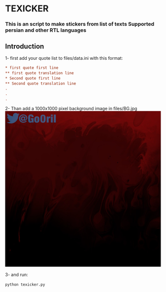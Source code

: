# TEXICKER


### This is an script to make stickers from list of texts Supported persian and other RTL languages

## Introduction
1- first add your quote list to files/data.ini with this format:

```ini
* first quote first line
** first quote translation line
* Second quote first line
** Second quote translation line
.
.
.
```

2- Than add a 1000x1000 pixel background image in files/BG.jpg 
![BG.jpg](files/BG.jpg)

3- and run:

`python texicker.py`